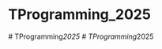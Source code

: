 # TProgramming_2025
#   T P r o g r a m m i n g _ 2 0 2 5  
 #   T P r o g r a m m i n g _ 2 0 2 5  
 
